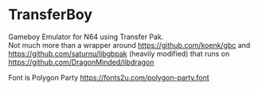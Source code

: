 # TransferBoy
Gameboy Emulator for N64 using Transfer Pak.  
Not much more than a wrapper around 
https://github.com/koenk/gbc and 
https://github.com/saturnu/libgbpak (heavily modified) 
that runs on https://github.com/DragonMinded/libdragon

Font is Polygon Party https://fonts2u.com/polygon-party.font
